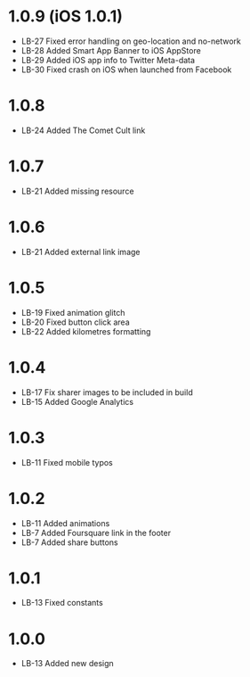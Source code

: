 1.0.9 (iOS 1.0.1)
=====
- LB-27 Fixed error handling on geo-location and no-network
- LB-28 Added Smart App Banner to iOS AppStore
- LB-29 Added iOS app info to Twitter Meta-data
- LB-30 Fixed crash on iOS when launched from Facebook

1.0.8
=====
- LB-24 Added The Comet Cult link

1.0.7
=====
- LB-21 Added missing resource

1.0.6
=====
- LB-21 Added external link image

1.0.5
=====
- LB-19 Fixed animation glitch
- LB-20 Fixed button click area
- LB-22 Added kilometres formatting

1.0.4
=====
- LB-17 Fix sharer images to be included in build
- LB-15 Added Google Analytics

1.0.3
=====
- LB-11 Fixed mobile typos

1.0.2
=====
- LB-11 Added animations
- LB-7 Added Foursquare link in the footer
- LB-7 Added share buttons

1.0.1
=====
- LB-13 Fixed constants

1.0.0
=====
- LB-13 Added new design
